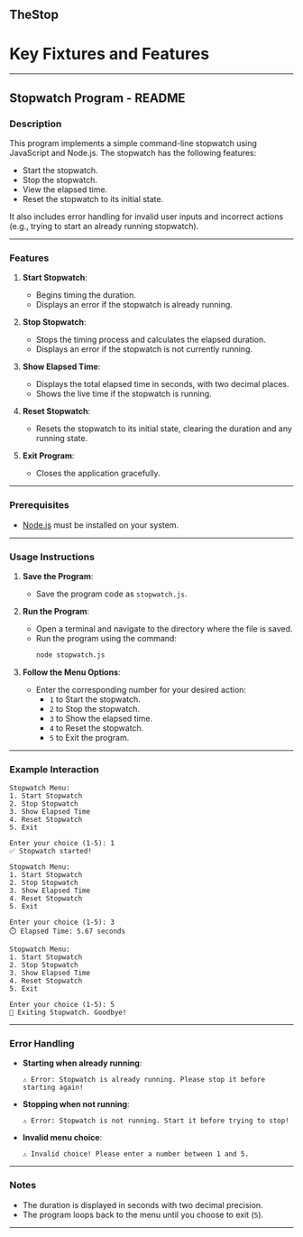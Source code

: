 ## TheStop



# Key Fixtures and Features 
---

## Stopwatch Program - README

### Description

This program implements a simple command-line stopwatch using JavaScript and Node.js. The stopwatch has the following features:
- Start the stopwatch.
- Stop the stopwatch.
- View the elapsed time.
- Reset the stopwatch to its initial state.

It also includes error handling for invalid user inputs and incorrect actions (e.g., trying to start an already running stopwatch).

---

### Features

1. **Start Stopwatch**:
   - Begins timing the duration.
   - Displays an error if the stopwatch is already running.

2. **Stop Stopwatch**:
   - Stops the timing process and calculates the elapsed duration.
   - Displays an error if the stopwatch is not currently running.

3. **Show Elapsed Time**:
   - Displays the total elapsed time in seconds, with two decimal places.
   - Shows the live time if the stopwatch is running.

4. **Reset Stopwatch**:
   - Resets the stopwatch to its initial state, clearing the duration and any running state.

5. **Exit Program**:
   - Closes the application gracefully.

---

### Prerequisites

- [Node.js](https://nodejs.org/) must be installed on your system.

---

### Usage Instructions

1. **Save the Program**:
   - Save the program code as `stopwatch.js`.

2. **Run the Program**:
   - Open a terminal and navigate to the directory where the file is saved.
   - Run the program using the command:
     ```bash
     node stopwatch.js
     ```

3. **Follow the Menu Options**:
   - Enter the corresponding number for your desired action:
     - `1` to Start the stopwatch.
     - `2` to Stop the stopwatch.
     - `3` to Show the elapsed time.
     - `4` to Reset the stopwatch.
     - `5` to Exit the program.

---

### Example Interaction

```plaintext
Stopwatch Menu:
1. Start Stopwatch
2. Stop Stopwatch
3. Show Elapsed Time
4. Reset Stopwatch
5. Exit

Enter your choice (1-5): 1
✅ Stopwatch started!

Stopwatch Menu:
1. Start Stopwatch
2. Stop Stopwatch
3. Show Elapsed Time
4. Reset Stopwatch
5. Exit

Enter your choice (1-5): 3
⏱️ Elapsed Time: 5.67 seconds

Stopwatch Menu:
1. Start Stopwatch
2. Stop Stopwatch
3. Show Elapsed Time
4. Reset Stopwatch
5. Exit

Enter your choice (1-5): 5
👋 Exiting Stopwatch. Goodbye!
```

---

### Error Handling

- **Starting when already running**:
  ```
  ⚠️ Error: Stopwatch is already running. Please stop it before starting again!
  ```

- **Stopping when not running**:
  ```
  ⚠️ Error: Stopwatch is not running. Start it before trying to stop!
  ```

- **Invalid menu choice**:
  ```
  ⚠️ Invalid choice! Please enter a number between 1 and 5.
  ```

---

### Notes

- The duration is displayed in seconds with two decimal precision.
- The program loops back to the menu until you choose to exit (`5`).

---







